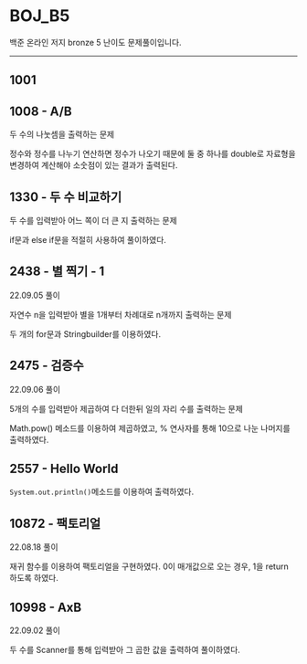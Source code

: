 # BOJ_B5
백준 온라인 저지 bronze 5 난이도 문제풀이입니다.

---

## 1001 

## 1008 - A/B

두 수의 나눗셈을 출력하는 문제

정수와 정수를 나누기 연산하면 정수가 나오기 때문에 둘 중 하나를 double로 자료형을 변경하여 계산해야 소숫점이 있는 결과가 출력된다.

## 1330 - 두 수 비교하기

두 수를 입력받아 어느 쪽이 더 큰 지 출력하는 문제

if문과 else if문을 적절히 사용하여 풀이하였다.

## 2438 - 별 찍기 - 1

22.09.05 풀이

자연수 n을 입력받아 별을 1개부터 차례대로 n개까지 출력하는 문제

두 개의 for문과 Stringbuilder를 이용하였다.

## 2475 - 검증수

22.09.06 풀이

5개의 수를 입력받아 제곱하여 다 더한뒤 일의 자리 수를 출력하는 문제

Math.pow() 메소드를 이용하여 제곱하였고, % 연사자를 통해 10으로 나눈 나머지를 출력하였다.

## 2557 - Hello World

`System.out.println()`메소드를 이용하여 출력하였다.

## 10872 - 팩토리얼

22.08.18 풀이

재귀 함수를 이용하여 팩토리얼을 구현하였다. 0이 매개값으로 오는 경우, 1을 return 하도록 하였다.

## 10998 - AxB

22.09.02 풀이

두 수를 Scanner를 통해 입력받아 그 곱한 값을 출력하여 풀이하였다.